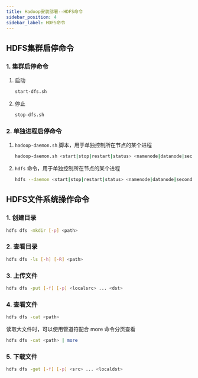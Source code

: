```yaml
---
title: Hadoop安装部署--HDFS命令
sidebar_position: 4
sidebar_label: HDFS命令
---
```


## HDFS集群启停命令

### 1. 集群启停命令

1. 启动
    ```bash
    start-dfs.sh
    ```
2. 停止
    ```bash
    stop-dfs.sh
    ```

### 2. 单独进程启停命令

1. `hadoop-daemon.sh` 脚本，用于单独控制所在节点的某个进程

    ```bash
    hadoop-daemon.sh <start|stop|restart|status> <namenode|datanode|secondarynamenode>
    ```

2. `hdfs` 命令，用于单独控制所在节点的某个进程
    ```bash
    hdfs --daemon <start|stop|restart|status> <namenode|datanode|secondarynamenode>
    ```

## HDFS文件系统操作命令

### 1. 创建目录

```bash
hdfs dfs -mkdir [-p] <path>
```

### 2. 查看目录

```bash
hdfs dfs -ls [-h] [-R] <path>
```

### 3. 上传文件

```bash
hdfs dfs -put [-f] [-p] <localsrc> ... <dst>
```

### 4. 查看文件

```bash
hdfs dfs -cat <path>
```

读取大文件时，可以使用管道符配合 more 命令分页查看

```bash
hdfs dfs -cat <path> | more
```

### 5. 下载文件

```bash
hdfs dfs -get [-f] [-p] <src> ... <localdst>
```
    